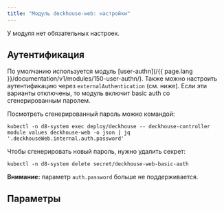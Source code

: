 ```yaml
---
title: "Модуль deckhouse-web: настройки"
---
```


У модуля нет обязательных настроек.

## Аутентификация

По умолчанию используется модуль [user-authn](/{{ page.lang }}/documentation/v1/modules/150-user-authn/). Также можно настроить аутентификацию через `externalAuthentication` (см. ниже).
Если эти варианты отключены, то модуль включит basic auth со сгенерированным паролем.

Посмотреть сгенерированный пароль можно командой:

```shell
kubectl -n d8-system exec deploy/deckhouse -- deckhouse-controller module values deckhouse-web -o json | jq '.deckhouseWeb.internal.auth.password'
```

Чтобы сгенерировать новый пароль, нужно удалить секрет:

```shell
kubectl -n d8-system delete secret/deckhouse-web-basic-auth
```

**Внимание:** параметр `auth.password` больше не поддерживается.

## Параметры

<!-- SCHEMA -->
